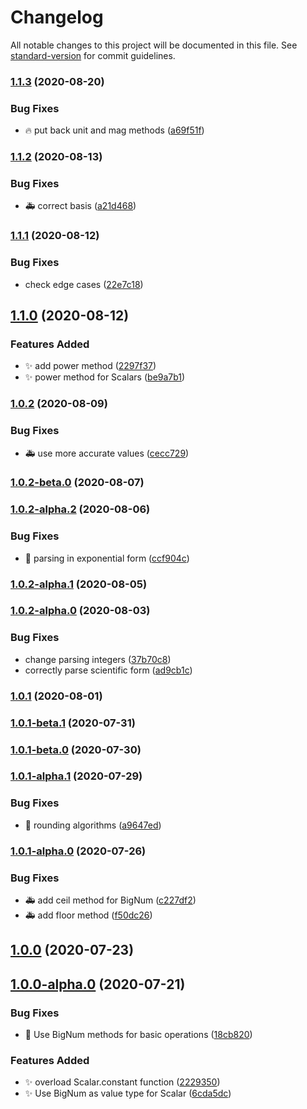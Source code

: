 # Changelog

All notable changes to this project will be documented in this file. See [standard-version](https://github.com/conventional-changelog/standard-version) for commit guidelines.

### [1.1.3](https://github.com/terrible-coder/multivariate_calculus/compare/v1.1.2...v1.1.3) (2020-08-20)


### Bug Fixes

* :fire: put back unit and mag methods ([a69f51f](https://github.com/terrible-coder/multivariate_calculus/commit/a69f51f7bef1919342b15e761ed959d96460e2d9))

### [1.1.2](https://github.com/terrible-coder/multivariate_calculus/compare/v1.1.1...v1.1.2) (2020-08-13)


### Bug Fixes

* :ambulance: correct basis ([a21d468](https://github.com/terrible-coder/multivariate_calculus/commit/a21d46802e86cb40ac6774f3fa495cb8f3e02c81))

### [1.1.1](https://github.com/terrible-coder/multivariate_calculus/compare/v1.1.0...v1.1.1) (2020-08-12)


### Bug Fixes

* check edge cases ([22e7c18](https://github.com/terrible-coder/multivariate_calculus/commit/22e7c18dcf0ced83cc4c650021fa8051b5f9e1e4))

## [1.1.0](https://github.com/terrible-coder/multivariate_calculus/compare/v1.0.2...v1.1.0) (2020-08-12)


### Features Added

* :sparkles: add power method ([2297f37](https://github.com/terrible-coder/multivariate_calculus/commit/2297f37e9aa18a1c76774f791830c433783942e7))
* :sparkles: power method for Scalars ([be9a7b1](https://github.com/terrible-coder/multivariate_calculus/commit/be9a7b135c842f9d4e19bcbf93bf22a6ba972492))

### [1.0.2](https://github.com/terrible-coder/multivariate_calculus/compare/v1.0.2-beta.0...v1.0.2) (2020-08-09)


### Bug Fixes

* :ambulance: use more accurate values ([cecc729](https://github.com/terrible-coder/multivariate_calculus/commit/cecc729f3d505be6e41cb79b084f82f8b6c5f23c))

### [1.0.2-beta.0](https://github.com/terrible-coder/multivariate_calculus/compare/v1.0.2-alpha.2...v1.0.2-beta.0) (2020-08-07)

### [1.0.2-alpha.2](https://github.com/terrible-coder/multivariate_calculus/compare/v1.0.2-alpha.1...v1.0.2-alpha.2) (2020-08-06)


### Bug Fixes

* :bug: parsing in exponential form ([ccf904c](https://github.com/terrible-coder/multivariate_calculus/commit/ccf904cdac06910c82d6c2137fa3d7b62739046d))

### [1.0.2-alpha.1](https://github.com/terrible-coder/multivariate_calculus/compare/v1.0.2-alpha.0...v1.0.2-alpha.1) (2020-08-05)

### [1.0.2-alpha.0](https://github.com/terrible-coder/multivariate_calculus/compare/v1.0.1...v1.0.2-alpha.0) (2020-08-03)


### Bug Fixes

* change parsing integers ([37b70c8](https://github.com/terrible-coder/multivariate_calculus/commit/37b70c898247c3b73fce0b0b6092d4c68db06af7))
* correctly parse scientific form ([ad9cb1c](https://github.com/terrible-coder/multivariate_calculus/commit/ad9cb1c85cd84d27cb97d2eb6ff30310d5bc3b9e))

### [1.0.1](https://github.com/terrible-coder/multivariate_calculus/compare/v1.0.1-beta.1...v1.0.1) (2020-08-01)

### [1.0.1-beta.1](https://github.com/terrible-coder/multivariate_calculus/compare/v1.0.1-beta.0...v1.0.1-beta.1) (2020-07-31)

### [1.0.1-beta.0](https://github.com/terrible-coder/multivariate_calculus/compare/v1.0.1-alpha.1...v1.0.1-beta.0) (2020-07-30)

### [1.0.1-alpha.1](https://github.com/terrible-coder/multivariate_calculus/compare/v1.0.1-alpha.0...v1.0.1-alpha.1) (2020-07-29)


### Bug Fixes

* :bug: rounding algorithms ([a9647ed](https://github.com/terrible-coder/multivariate_calculus/commit/a9647edc4d6805113c91cf6d7c0e1e6888f0b22a))

### [1.0.1-alpha.0](https://github.com/terrible-coder/multivariate_calculus/compare/v1.0.0...v1.0.1-alpha.0) (2020-07-26)


### Bug Fixes

* :ambulance: add ceil method for BigNum ([c227df2](https://github.com/terrible-coder/multivariate_calculus/commit/c227df26d2df1e93ca266209f6dd1d983a7d878a))
* :ambulance: add floor method ([f50dc26](https://github.com/terrible-coder/multivariate_calculus/commit/f50dc26d1809c0a08e34199922bbe99c85cea030))

## [1.0.0](https://github.com/terrible-coder/multivariate_calculus/compare/v1.0.0-alpha.0...v1.0.0) (2020-07-23)

## [1.0.0-alpha.0](https://github.com/terrible-coder/multivariate_calculus/compare/v0.3.11...v1.0.0-alpha.0) (2020-07-21)


### Bug Fixes

* :construction: Use BigNum methods for basic operations ([18cb820](https://github.com/terrible-coder/multivariate_calculus/commit/18cb82036381e3ef02df08caf4f2370d887ed591))


### Features Added

* :sparkles: overload Scalar.constant function ([2229350](https://github.com/terrible-coder/multivariate_calculus/commit/2229350c1f7f6be90a0064e62afc344d5bb3e9ed))
* :sparkles: Use BigNum as value type for Scalar ([6cda5dc](https://github.com/terrible-coder/multivariate_calculus/commit/6cda5dcc86d4bef59db72167a748d626ea328a08))

